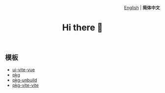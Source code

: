 <p align='right'>
  <a href="./README.md">English</a> | <b>简体中文</b>
</p>

<h1 align='center'>Hi there 👋</h1>

<br>

## 模板
- [ui-vite-vue](https://github.com/templetor/ui-vite-vue)
- [pkg](https://github.com/templetor/pkg)
- [pkg-unbuild](https://github.com/templetor/pkg-vite-unbuild)
- [pkg-vite-vite](https://github.com/templetor/pkg-vite)
